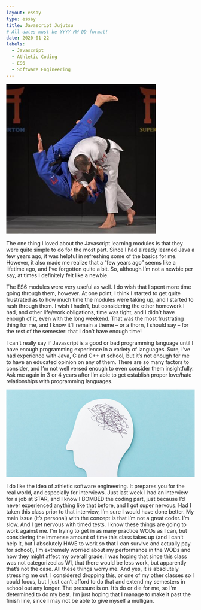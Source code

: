 ```yaml
---
layout: essay
type: essay
title: Javascript Jujutsu
# All dates must be YYYY-MM-DD format!
date: 2020-01-22
labels:
  - Javascript
  - Athletic Coding
  - ES6
  - Software Engineering
---
```


<img class="ui tiny left circular floated image" src="../images/jujutsu.jpg">

The one thing I loved about the Javascript learning modules is that they were quite simple to do for the most part. Since I had already learned Java a few years ago, it was helpful in refreshing some of the basics for me. However, it also made me realize that a “few years ago” seems like a lifetime ago, and I’ve forgotten quite a bit. So, although I’m not a newbie per say, at times I definitely felt like a newbie. 

The ES6 modules were very useful as well. I do wish that I spent more time going through them, however. At one point, I think I started to get quite frustrated as to how much time the modules were taking up, and I started to rush through them. I wish I hadn’t, but considering the other homework I had, and other life/work obligations, time was tight, and I didn’t have enough of it, even with the long weekend. That was the most frustrating thing for me, and I know it’ll remain a theme – or a thorn, I should say – for the rest of the semester: that I don’t have enough time! 

I can’t really say if Javascript is a good or bad programming language until I have enough programming experience in a variety of languages. Sure, I’ve had experience with Java, C and C++ at school, but it’s not enough for me to have an educated opinion on any of them. There are so many factors to consider, and I’m not well versed enough to even consider them insightfully. Ask me again in 3 or 4 years after I’m able to get establish proper love/hate relationships with programming languages.


<img class="ui tiny left circular floated image" src="../images/stress.jpg">


I do like the idea of athletic software engineering. It prepares you for the real world, and especially for interviews. Just last week I had an interview for a job at STAR, and I know I BOMBED the coding part, just because I’d never experienced anything like that before, and I got super nervous. Had I taken this class prior to that interview, I’m sure I would have done better. My main issue (it’s personal) with the concept is that I’m not a great coder. I’m slow. And I get nervous with timed tests. I know these things are going to work against me. I’m trying to get in as many practice WODs as I can, but considering the immense amount of time this class takes up (and I can’t help it, but I absolutely HAVE to work so that I can survive and actually pay for school), I’m extremely worried about my performance in the WODs and how they might affect my overall grade. I was hoping that since this class was not categorized as WI, that there would be less work, but apparently that’s not the case. All these things worry me. And yes, it is absolutely stressing me out. I considered dropping this, or one of my other classes so I could focus, but I just can’t afford to do that and extend my semesters in school out any longer. The pressure is on. It’s do or die for me, so I’m determined to do my best. I’m just hoping that I manage to make it past the finish line, since I may not be able to give myself a mulligan.


